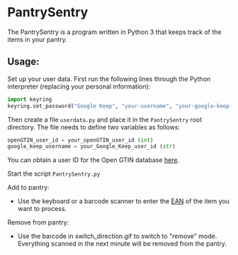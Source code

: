 # PantrySentry
The PantrySentry is a program written in Python 3 that keeps track of the items in your pantry.

## Usage:
Set up your user data.
First run the following lines through the Python interpreter (replacing your personal information):
```python
import keyring
keyring.set_password("Google Keep", "your-username", "your-google-keep-password")
```
Then create a file ``userdata.py`` and place it in the ``PantrySentry`` root directory. The file needs to define two variables as follows:
```python
openGTIN_user_id = your_openGTIN_user_id (int)
google_keep_username = your_Google_Keep_user_id (str)
```
You can obtain a user ID for the Open GTIN database [here](https://opengtindb.org/).


Start the script ``PantrySentry.py``

Add to pantry:
- Use the keyboard or a barcode scanner to enter the [EAN](https://en.wikipedia.org/wiki/International_Article_Number) of the item you want to process.

Remove from pantry:
- Use the barcode in switch_direction.gif to switch to "remove" mode. Everything scanned in the next minute will be removed from the pantry.
